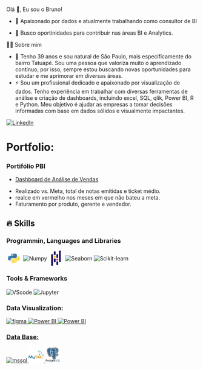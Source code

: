 
<!--título-->
<div id="user-content-toc">
  <ul align="center">
    <summary><h1 style="display: inline-block"></h1></summary>
    
</div>

<!-- Presentation -->
<p>
  Olá 👋, Eu sou o Bruno! 

  - 🌱 Apaixonado por dados e atualmente trabalhando como consultor de BI

  - 🔭 Busco oportinidades para contribuir nas áreas BI e Analytics.
</p>

<!-- Dropdown (filtro)--> 
<!--<details>-->
  <summary>👨‍💻 Sobre mim</summary>

  - 💬 Tenho 39 anos e sou natural de São Paulo, mais especificamente do bairro Tatuapé. Sou uma pessoa que valoriza muito o aprendizado contínuo, por isso, sempre estou buscando novas oportunidades para estudar e me aprimorar em diversas áreas.
  - ⚡ Sou um profissional dedicado e apaixonado por visualização de dados. Tenho experiência em trabalhar com diversas ferramentas de análise e criação de dashboards, incluindo excel, SQL, qlik, Power BI, R e Python. Meu objetivo é ajudar as empresas a tomar decisões informadas com base em dados sólidos e visualmente impactantes.

</details>

<!-- Links -->
[![LinkedIn](https://img.shields.io/badge/LinkedIn-0077B5?style=for-the-badge&logo=linkedin&logoColor=white)](https://www.linkedin.com/in/brunosarkis/)
<!--#comentarios
[![Kaggle](https://img.shields.io/badge/Kaggle-20BEFF?style=for-the-badge&logo=Kaggle&logoColor=white)](https://www.kaggle.com/variablebee)
-->


<!-- GithubStats 
![VariableBee GitHub stats](https://github-readme-stats.vercel.app/api?username=variablebee&show_icons=true&theme=gotham)
-->
<!-- Portfolio -->
# Portfolio:
### Portifólio PBI
* [Dashboard de Análise de Vendas](https://app.powerbi.com/view?r=eyJrIjoiYWEzZTFiODQtYmRkOS00OWE0LThiMGYtMTIxNmJmMmM4ODE5IiwidCI6IjE1OTNkMDA0LTUyNTQtNDBhOS04ODE3LWQ4NTY2YTljMGEyNyJ9)

- Realizado vs. Meta, total de notas emitidas e ticket médio.
- realce em vermelho nos meses em que não bateu a meta.
- Faturamento por produto, gerente e vendedor.

<!-- 
GIF 
<p align="left">
  <img align="center" src="https://github.com/VariableBee/VariableBee/assets/77739311/4e9f41af-6b57-49a7-b15a-74322e96b4d7" alt="Imagem">
</p>
-->
## 🔥 Skills
<!-- Skills: Programming Languages -->

  <div style="flex-basis: 48%;">
    <h3>Programmin, Languages and Libraries</h3>
    <img align="center" alt="Python" height="30" width="40" src="https://raw.githubusercontent.com/devicons/devicon/master/icons/python/python-original.svg">
    <img align="center" alt="Numpy" height="30" width="40" src="https://cdn.jsdelivr.net/gh/devicons/devicon/icons/numpy/numpy-original.svg">
    <img align="center" alt="Pandas" src="https://raw.githubusercontent.com/devicons/devicon/2ae2a900d2f041da66e950e4d48052658d850630/icons/pandas/pandas-original.svg" alt="pandas" width="40" height="40"/>
    <img align="center" alt="Seaborn" src="https://seaborn.pydata.org/_images/logo-mark-lightbg.svg" alt="seaborn" width="40" height="40"/>
    <img align="center" alt="Scikit-learn" src="https://upload.wikimedia.org/wikipedia/commons/0/05/Scikit_learn_logo_small.svg" alt="scikit_learn" width="40" height="40"/>
     </div>
  
  <!-- Skills: Tools & Frameworks -->
  <div style="flex-basis: 48%;">
    <h3>Tools & Frameworks</h3>
    <img align="center" alt="VScode" height="30" width="40" src="https://cdn.jsdelivr.net/gh/devicons/devicon/icons/vscode/vscode-original.svg">
    <img align="center" alt="Jupyter" height="30" width="40" src="https://cdn.jsdelivr.net/gh/devicons/devicon/icons/jupyter/jupyter-original.svg">
    
<h3 align="left">Data Visualization:</h3>
<p align="left">
<!--
  </a>
  <a href="https://azure.microsoft.com/en-in/" target="_blank">
    <img src="https://www.vectorlogo.zone/logos/microsoft_azure/microsoft_azure-icon.svg" alt="azure" width="40" height="40"/>
  -->
  </a>
   <a href="https://www.figma.com/" target="_blank">
    <img src="https://www.vectorlogo.zone/logos/figma/figma-icon.svg" alt="figma" width="40" height="40"/>
 
   <!--
   </a>
  <a href="https://git-scm.com/" target="_blank">
    <img src="https://www.vectorlogo.zone/logos/git-scm/git-scm-icon.svg" alt="git" width="40" height="40"/>
    
    
  <a href="https://mariadb.org/" target="_blank">
    <img src="https://www.vectorlogo.zone/logos/mariadb/mariadb-icon.svg" alt="mariadb" width="40" height="40"/>

    -->
    
  </a>
 
  <a href="https://www.powerbi.com/" target="_blank">
    <img src="https://www.vectorlogo.zone/logos/microsoft_powerbi/microsoft_powerbi-icon.svg" alt="Power BI" width="40" height="40"/
  </a>

  </a>
  <a href="https://www.powerbi.com/" target="_blank">
    <img src="https://logo.clearbit.com/qlik.com" alt="Power BI" width="40" height="40"/
  </a>
   


<h3 align="left">Data Base:</h3>
<p align="left">

   <a href="https://www.microsoft.com/en-us/sql-server" target="_blank">
    <img src="https://www.svgrepo.com/show/303229/microsoft-sql-server-logo.svg" alt="mssql" width="40" height="40"/>
  </a>
  
  <a href="https://www.mysql.com/" target="_blank">
    <img src="https://raw.githubusercontent.com/devicons/devicon/master/icons/mysql/mysql-original-wordmark.svg" alt="mysql" width="40" height="40"/>
  </a>
  <a href="https://www.postgresql.org" target="_blank">
    <img src="https://raw.githubusercontent.com/devicons/devicon/master/icons/postgresql/postgresql-original-wordmark.svg" alt="postgresql" width="40" height="40"/>
  </a>
  
</p>


  </div>
  
  <!-- Skills: Libraries 
  <div style="flex-basis: 48%;">
    <h3>Libraries</h3>
    <img align="center" alt="Numpy" height="30" width="40" src="https://cdn.jsdelivr.net/gh/devicons/devicon/icons/numpy/numpy-original.svg">
    <img align="center" alt="Pandas" src="https://raw.githubusercontent.com/devicons/devicon/2ae2a900d2f041da66e950e4d48052658d850630/icons/pandas/pandas-original.svg" alt="pandas" width="40" height="40"/>
    <img align="center" alt="Seaborn" src="https://seaborn.pydata.org/_images/logo-mark-lightbg.svg" alt="seaborn" width="40" height="40"/>
    <img align="center" alt="Scikit-learn" src="https://upload.wikimedia.org/wikipedia/commons/0/05/Scikit_learn_logo_small.svg" alt="scikit_learn" width="40" height="40"/>
    -->
  </div>
